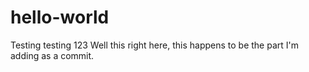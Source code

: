 # hello-world
Testing testing 123
Well this right here, this happens to be the part I'm adding as a commit.
